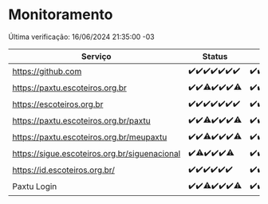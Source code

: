 # Monitoramento

Última verificação: 16/06/2024 21:35:00 -03

|Serviço|Status|Últimas 24h|
|---|---|---|
|https://github.com|<span title="2024-06-09: OK=24">✔️</span><span title="2024-06-10: OK=25">✔️</span><span title="2024-06-11: OK=24">✔️</span><span title="2024-06-12: OK=24">✔️</span><span title="2024-06-13: OK=24">✔️</span><span title="2024-06-14: OK=24">✔️</span><span title="2024-06-15: OK=24">✔️</span>|<span title="15/06/2024 21:36:00 -03 : 200">✔️</span><span title="15/06/2024 22:59:00 -03 : 200">✔️</span><span title="15/06/2024 23:32:00 -03 : 200">✔️</span><span title="16/06/2024 00:07:00 -03 : 200">✔️</span><span title="16/06/2024 01:08:00 -03 : 200">✔️</span><span title="16/06/2024 02:07:00 -03 : 200">✔️</span><span title="16/06/2024 03:09:00 -03 : 200">✔️</span><span title="16/06/2024 04:07:00 -03 : 200">✔️</span><span title="16/06/2024 05:08:00 -03 : 200">✔️</span><span title="16/06/2024 06:08:00 -03 : 200">✔️</span><span title="16/06/2024 07:06:00 -03 : 200">✔️</span><span title="16/06/2024 08:06:00 -03 : 200">✔️</span><span title="16/06/2024 09:11:00 -03 : 200">✔️</span><span title="16/06/2024 10:07:00 -03 : 200">✔️</span><span title="16/06/2024 11:06:00 -03 : 200">✔️</span><span title="16/06/2024 12:07:00 -03 : 200">✔️</span><span title="16/06/2024 13:07:00 -03 : 200">✔️</span><span title="16/06/2024 14:04:00 -03 : 200">✔️</span><span title="16/06/2024 15:08:00 -03 : 200">✔️</span><span title="16/06/2024 16:07:00 -03 : 200">✔️</span><span title="16/06/2024 17:06:00 -03 : 200">✔️</span><span title="16/06/2024 18:06:00 -03 : 200">✔️</span><span title="16/06/2024 19:07:00 -03 : 200">✔️</span><span title="16/06/2024 20:07:00 -03 : 200">✔️</span><span title="16/06/2024 21:34:00 -03 : 200">✔️</span>|
|https://paxtu.escoteiros.org.br|<span title="2024-06-09: OK=24">✔️</span><span title="2024-06-10: OK=25">✔️</span><span title="2024-06-11: OK=23, Falhas=1">⚠️</span><span title="2024-06-12: OK=24">✔️</span><span title="2024-06-13: OK=24">✔️</span><span title="2024-06-14: OK=24">✔️</span><span title="2024-06-15: OK=23, Falhas=1">⚠️</span>|<span title="15/06/2024 21:36:00 -03 : 200">✔️</span><span title="15/06/2024 22:59:00 -03 : 200">✔️</span><span title="15/06/2024 23:32:00 -03 : 200">✔️</span><span title="16/06/2024 00:07:00 -03 : 200">✔️</span><span title="16/06/2024 01:08:00 -03 : 200">✔️</span><span title="16/06/2024 02:07:00 -03 : 200">✔️</span><span title="16/06/2024 03:09:00 -03 : 200">✔️</span><span title="16/06/2024 04:07:00 -03 : 200">✔️</span><span title="16/06/2024 05:08:00 -03 : 200">✔️</span><span title="16/06/2024 06:08:00 -03 : 200">✔️</span><span title="16/06/2024 07:06:00 -03 : 200">✔️</span><span title="16/06/2024 08:06:00 -03 : 200">✔️</span><span title="16/06/2024 09:11:00 -03 : 200">✔️</span><span title="16/06/2024 10:07:00 -03 : 200">✔️</span><span title="16/06/2024 11:06:00 -03 : 200">✔️</span><span title="16/06/2024 12:07:00 -03 : 200">✔️</span><span title="16/06/2024 13:07:00 -03 : 200">✔️</span><span title="16/06/2024 14:04:00 -03 : 200">✔️</span><span title="16/06/2024 15:08:00 -03 : 200">✔️</span><span title="16/06/2024 16:07:00 -03 : 200">✔️</span><span title="16/06/2024 17:06:00 -03 : 200">✔️</span><span title="16/06/2024 18:06:00 -03 : 200">✔️</span><span title="16/06/2024 19:07:00 -03 : 200">✔️</span><span title="16/06/2024 20:07:00 -03 : 200">✔️</span><span title="16/06/2024 21:34:00 -03 : 200">✔️</span>|
|https://escoteiros.org.br|<span title="2024-06-09: OK=24">✔️</span><span title="2024-06-10: OK=25">✔️</span><span title="2024-06-11: OK=24">✔️</span><span title="2024-06-12: OK=24">✔️</span><span title="2024-06-13: OK=24">✔️</span><span title="2024-06-14: OK=24">✔️</span><span title="2024-06-15: OK=24">✔️</span>|<span title="15/06/2024 21:36:00 -03 : 200">✔️</span><span title="15/06/2024 22:59:00 -03 : 200">✔️</span><span title="15/06/2024 23:32:00 -03 : 200">✔️</span><span title="16/06/2024 00:07:00 -03 : 200">✔️</span><span title="16/06/2024 01:08:00 -03 : 200">✔️</span><span title="16/06/2024 02:07:00 -03 : 200">✔️</span><span title="16/06/2024 03:09:00 -03 : 200">✔️</span><span title="16/06/2024 04:07:00 -03 : 200">✔️</span><span title="16/06/2024 05:08:00 -03 : 200">✔️</span><span title="16/06/2024 06:08:00 -03 : 200">✔️</span><span title="16/06/2024 07:06:00 -03 : 200">✔️</span><span title="16/06/2024 08:06:00 -03 : 200">✔️</span><span title="16/06/2024 09:11:00 -03 : 200">✔️</span><span title="16/06/2024 10:07:00 -03 : 200">✔️</span><span title="16/06/2024 11:06:00 -03 : 200">✔️</span><span title="16/06/2024 12:07:00 -03 : 200">✔️</span><span title="16/06/2024 13:07:00 -03 : 200">✔️</span><span title="16/06/2024 14:05:00 -03 : 200">✔️</span><span title="16/06/2024 15:08:00 -03 : 200">✔️</span><span title="16/06/2024 16:07:00 -03 : 200">✔️</span><span title="16/06/2024 17:06:00 -03 : 200">✔️</span><span title="16/06/2024 18:06:00 -03 : 200">✔️</span><span title="16/06/2024 19:07:00 -03 : 200">✔️</span><span title="16/06/2024 20:07:00 -03 : 200">✔️</span><span title="16/06/2024 21:34:00 -03 : 200">✔️</span>|
|https://paxtu.escoteiros.org.br/paxtu|<span title="2024-06-09: OK=24">✔️</span><span title="2024-06-10: OK=25">✔️</span><span title="2024-06-11: OK=23, Falhas=1">⚠️</span><span title="2024-06-12: OK=24">✔️</span><span title="2024-06-13: OK=24">✔️</span><span title="2024-06-14: OK=24">✔️</span><span title="2024-06-15: OK=23, Falhas=1">⚠️</span>|<span title="15/06/2024 21:36:00 -03 : 200">✔️</span><span title="15/06/2024 22:59:00 -03 : 200">✔️</span><span title="15/06/2024 23:33:00 -03 : 200">✔️</span><span title="16/06/2024 00:07:00 -03 : 200">✔️</span><span title="16/06/2024 01:08:00 -03 : 200">✔️</span><span title="16/06/2024 02:07:00 -03 : 200">✔️</span><span title="16/06/2024 03:09:00 -03 : 200">✔️</span><span title="16/06/2024 04:07:00 -03 : 200">✔️</span><span title="16/06/2024 05:08:00 -03 : 200">✔️</span><span title="16/06/2024 06:08:00 -03 : 200">✔️</span><span title="16/06/2024 07:06:00 -03 : 200">✔️</span><span title="16/06/2024 08:06:00 -03 : 200">✔️</span><span title="16/06/2024 09:11:00 -03 : 200">✔️</span><span title="16/06/2024 10:07:00 -03 : 200">✔️</span><span title="16/06/2024 11:06:00 -03 : 200">✔️</span><span title="16/06/2024 12:07:00 -03 : 200">✔️</span><span title="16/06/2024 13:07:00 -03 : 200">✔️</span><span title="16/06/2024 14:05:00 -03 : 200">✔️</span><span title="16/06/2024 15:08:00 -03 : 200">✔️</span><span title="16/06/2024 16:07:00 -03 : 200">✔️</span><span title="16/06/2024 17:06:00 -03 : 200">✔️</span><span title="16/06/2024 18:06:00 -03 : 200">✔️</span><span title="16/06/2024 19:07:00 -03 : 200">✔️</span><span title="16/06/2024 20:07:00 -03 : 200">✔️</span><span title="16/06/2024 21:35:00 -03 : 200">✔️</span>|
|https://paxtu.escoteiros.org.br/meupaxtu|<span title="2024-06-09: OK=24">✔️</span><span title="2024-06-10: OK=25">✔️</span><span title="2024-06-11: OK=23, Falhas=1">⚠️</span><span title="2024-06-12: OK=24">✔️</span><span title="2024-06-13: OK=24">✔️</span><span title="2024-06-14: OK=24">✔️</span><span title="2024-06-15: OK=23, Falhas=1">⚠️</span>|<span title="15/06/2024 21:36:00 -03 : 200">✔️</span><span title="15/06/2024 22:59:00 -03 : 200">✔️</span><span title="15/06/2024 23:33:00 -03 : 200">✔️</span><span title="16/06/2024 00:07:00 -03 : 200">✔️</span><span title="16/06/2024 01:08:00 -03 : 200">✔️</span><span title="16/06/2024 02:07:00 -03 : 200">✔️</span><span title="16/06/2024 03:09:00 -03 : 200">✔️</span><span title="16/06/2024 04:07:00 -03 : 200">✔️</span><span title="16/06/2024 05:08:00 -03 : 200">✔️</span><span title="16/06/2024 06:08:00 -03 : 200">✔️</span><span title="16/06/2024 07:06:00 -03 : 200">✔️</span><span title="16/06/2024 08:06:00 -03 : 200">✔️</span><span title="16/06/2024 09:11:00 -03 : 200">✔️</span><span title="16/06/2024 10:07:00 -03 : 200">✔️</span><span title="16/06/2024 11:06:00 -03 : 200">✔️</span><span title="16/06/2024 12:07:00 -03 : 200">✔️</span><span title="16/06/2024 13:07:00 -03 : 200">✔️</span><span title="16/06/2024 14:05:00 -03 : 200">✔️</span><span title="16/06/2024 15:08:00 -03 : 200">✔️</span><span title="16/06/2024 16:07:00 -03 : 200">✔️</span><span title="16/06/2024 17:06:00 -03 : 200">✔️</span><span title="16/06/2024 18:06:00 -03 : 200">✔️</span><span title="16/06/2024 19:07:00 -03 : 200">✔️</span><span title="16/06/2024 20:07:00 -03 : 200">✔️</span><span title="16/06/2024 21:35:00 -03 : 200">✔️</span>|
|https://sigue.escoteiros.org.br/siguenacional|<span title="2024-06-10: OK=15">✔️</span><span title="2024-06-11: OK=23, Falhas=1">⚠️</span><span title="2024-06-12: OK=24">✔️</span><span title="2024-06-13: OK=24">✔️</span><span title="2024-06-14: OK=24">✔️</span><span title="2024-06-15: OK=23, Falhas=1">⚠️</span>|<span title="15/06/2024 21:36:00 -03 : 200">✔️</span><span title="15/06/2024 22:59:00 -03 : 200">✔️</span><span title="15/06/2024 23:33:00 -03 : 200">✔️</span><span title="16/06/2024 00:08:00 -03 : 200">✔️</span><span title="16/06/2024 01:08:00 -03 : 200">✔️</span><span title="16/06/2024 02:07:00 -03 : 200">✔️</span><span title="16/06/2024 03:09:00 -03 : 200">✔️</span><span title="16/06/2024 04:07:00 -03 : 200">✔️</span><span title="16/06/2024 05:08:00 -03 : 200">✔️</span><span title="16/06/2024 06:08:00 -03 : 200">✔️</span><span title="16/06/2024 07:06:00 -03 : 200">✔️</span><span title="16/06/2024 08:06:00 -03 : 200">✔️</span><span title="16/06/2024 09:11:00 -03 : 200">✔️</span><span title="16/06/2024 10:07:00 -03 : 200">✔️</span><span title="16/06/2024 11:06:00 -03 : 200">✔️</span><span title="16/06/2024 12:07:00 -03 : 200">✔️</span><span title="16/06/2024 13:07:00 -03 : 200">✔️</span><span title="16/06/2024 14:05:00 -03 : 200">✔️</span><span title="16/06/2024 15:08:00 -03 : 200">✔️</span><span title="16/06/2024 16:07:00 -03 : 200">✔️</span><span title="16/06/2024 17:06:00 -03 : 200">✔️</span><span title="16/06/2024 18:06:00 -03 : 200">✔️</span><span title="16/06/2024 19:07:00 -03 : 200">✔️</span><span title="16/06/2024 20:07:00 -03 : 200">✔️</span><span title="16/06/2024 21:35:00 -03 : 200">✔️</span>|
|https://id.escoteiros.org.br/|<span title="2024-06-10: OK=15">✔️</span><span title="2024-06-11: OK=24">✔️</span><span title="2024-06-12: OK=24">✔️</span><span title="2024-06-13: OK=24">✔️</span><span title="2024-06-14: OK=24">✔️</span><span title="2024-06-15: OK=24">✔️</span>|<span title="15/06/2024 21:36:00 -03 : 200">✔️</span><span title="15/06/2024 22:59:00 -03 : 200">✔️</span><span title="15/06/2024 23:33:00 -03 : 200">✔️</span><span title="16/06/2024 00:08:00 -03 : 200">✔️</span><span title="16/06/2024 01:08:00 -03 : 200">✔️</span><span title="16/06/2024 02:07:00 -03 : 200">✔️</span><span title="16/06/2024 03:09:00 -03 : 200">✔️</span><span title="16/06/2024 04:07:00 -03 : 200">✔️</span><span title="16/06/2024 05:08:00 -03 : 200">✔️</span><span title="16/06/2024 06:08:00 -03 : 200">✔️</span><span title="16/06/2024 07:06:00 -03 : 200">✔️</span><span title="16/06/2024 08:06:00 -03 : 200">✔️</span><span title="16/06/2024 09:11:00 -03 : 200">✔️</span><span title="16/06/2024 10:07:00 -03 : 200">✔️</span><span title="16/06/2024 11:06:00 -03 : 200">✔️</span><span title="16/06/2024 12:07:00 -03 : 200">✔️</span><span title="16/06/2024 13:07:00 -03 : 200">✔️</span><span title="16/06/2024 14:05:00 -03 : 200">✔️</span><span title="16/06/2024 15:08:00 -03 : 200">✔️</span><span title="16/06/2024 16:07:00 -03 : 200">✔️</span><span title="16/06/2024 17:06:00 -03 : 200">✔️</span><span title="16/06/2024 18:06:00 -03 : 200">✔️</span><span title="16/06/2024 19:07:00 -03 : 200">✔️</span><span title="16/06/2024 20:07:00 -03 : 200">✔️</span><span title="16/06/2024 21:35:00 -03 : 200">✔️</span>|
|Paxtu Login|<span title="2024-06-09: OK=24">✔️</span><span title="2024-06-10: OK=25">✔️</span><span title="2024-06-11: OK=23, Falhas=1">⚠️</span><span title="2024-06-12: OK=24">✔️</span><span title="2024-06-13: OK=24">✔️</span><span title="2024-06-14: OK=24">✔️</span><span title="2024-06-15: OK=23, Falhas=1">⚠️</span>|<span title="15/06/2024 21:36:00 -03 : 200">✔️</span><span title="15/06/2024 22:59:00 -03 : 200">✔️</span><span title="15/06/2024 23:33:00 -03 : 200">✔️</span><span title="16/06/2024 00:08:00 -03 : 200">✔️</span><span title="16/06/2024 01:08:00 -03 : 200">✔️</span><span title="16/06/2024 02:07:00 -03 : 200">✔️</span><span title="16/06/2024 03:09:00 -03 : 200">✔️</span><span title="16/06/2024 04:07:00 -03 : 200">✔️</span><span title="16/06/2024 05:08:00 -03 : 200">✔️</span><span title="16/06/2024 06:08:00 -03 : 200">✔️</span><span title="16/06/2024 07:06:00 -03 : 200">✔️</span><span title="16/06/2024 08:06:00 -03 : 200">✔️</span><span title="16/06/2024 09:11:00 -03 : 200">✔️</span><span title="16/06/2024 10:07:00 -03 : 200">✔️</span><span title="16/06/2024 11:06:00 -03 : 200">✔️</span><span title="16/06/2024 12:07:00 -03 : 200">✔️</span><span title="16/06/2024 13:07:00 -03 : 200">✔️</span><span title="16/06/2024 14:05:00 -03 : 200">✔️</span><span title="16/06/2024 15:08:00 -03 : 200">✔️</span><span title="16/06/2024 16:07:00 -03 : 200">✔️</span><span title="16/06/2024 17:06:00 -03 : 200">✔️</span><span title="16/06/2024 18:06:00 -03 : 200">✔️</span><span title="16/06/2024 19:07:00 -03 : 200">✔️</span><span title="16/06/2024 20:07:00 -03 : 200">✔️</span><span title="16/06/2024 21:35:00 -03 : 200">✔️</span>|
